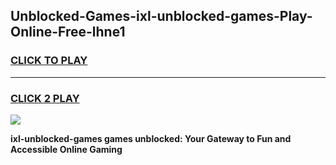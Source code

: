 
## Unblocked-Games-ixl-unblocked-games-Play-Online-Free-lhne1
<h3>
<a href="https://premium76.site?title=ixl-unblocked-games&ref=26A">CLICK TO PLAY</a></h3>
<hr>

<h3>
<a href="https://premium76.site?title=ixl-unblocked-games&ref=26A">CLICK 2 PLAY</a>
  
</h3>

<a href="https://premium76.site?title=ixl-unblocked-games&ref=26A"><img src="https://clearcache.store/games.png"></a>


**ixl-unblocked-games games unblocked: Your Gateway to Fun and Accessible Online Gaming**
